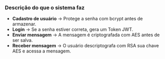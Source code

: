 ### Descrição do que o sistema faz
* <b>Cadastro de usuário</b> → Protege a senha com bcrypt antes de armazenar.
* <b>Login</b> → Se a senha estiver correta, gera um Token JWT.
* <b>Enviar mensagem</b> → A mensagem é criptografada com AES antes de ser salva.
* <b>Receber mensagem</b> → O usuário descriptografa com RSA sua chave AES e acessa a mensagem.
